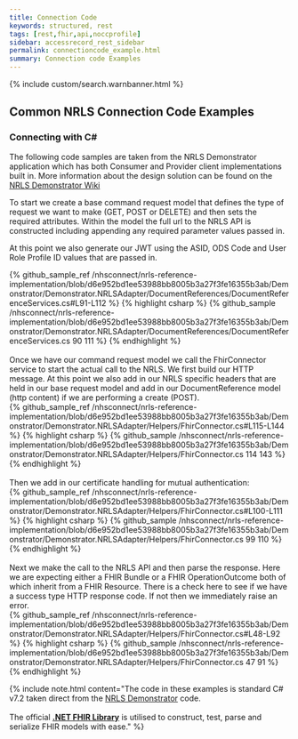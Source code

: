 ```yaml
---
title: Connection Code
keywords: structured, rest
tags: [rest,fhir,api,noccprofile]
sidebar: accessrecord_rest_sidebar
permalink: connectioncode_example.html
summary: Connection code Examples
---
```


{% include custom/search.warnbanner.html %}

## Common NRLS Connection Code Examples ##

### Connecting with C# ###

The following code samples are taken from the NRLS Demonstrator application which has both Consumer and Provider client implementations built in. More information about the design solution can be found
on the [NRLS Demonstrator Wiki](https://github.com/nhsconnect/nrls-reference-implementation/wiki)

To start we create a base command request model that defines the type of request we want to make (GET, POST or DELETE) and then sets the required attributes.
Within the model the full url to the NRLS API is constructed including appending any required parameter values passed in.

At this point we also generate our JWT using the ASID, ODS Code and User Role Profile ID values that are passed in.

<div class="github-sample-wrapper">
{% github_sample_ref /nhsconnect/nrls-reference-implementation/blob/d6e952bd1ee53988bb8005b3a27f3fe16355b3ab/Demonstrator/Demonstrator.NRLSAdapter/DocumentReferences/DocumentReferenceServices.cs#L91-L112 %}
{% highlight csharp %}
{% github_sample /nhsconnect/nrls-reference-implementation/blob/d6e952bd1ee53988bb8005b3a27f3fe16355b3ab/Demonstrator/Demonstrator.NRLSAdapter/DocumentReferences/DocumentReferenceServices.cs 90 111 %}
{% endhighlight %}
</div>
<br/>
Once we have our command request model we call the FhirConnector service to start the actual call to the NRLS.
We first build our HTTP message. At this point we also add in our NRLS specific headers that are held in our base request model and add in our DocumentReference model (http content) if we are performing a create (POST).

<div class="github-sample-wrapper">
{% github_sample_ref /nhsconnect/nrls-reference-implementation/blob/d6e952bd1ee53988bb8005b3a27f3fe16355b3ab/Demonstrator/Demonstrator.NRLSAdapter/Helpers/FhirConnector.cs#L115-L144 %}
{% highlight csharp %}
{% github_sample /nhsconnect/nrls-reference-implementation/blob/d6e952bd1ee53988bb8005b3a27f3fe16355b3ab/Demonstrator/Demonstrator.NRLSAdapter/Helpers/FhirConnector.cs 114 143 %}
{% endhighlight %}
</div>
<br/>
Then we add in our certificate handling for mutual authentication:

<div class="github-sample-wrapper">
{% github_sample_ref /nhsconnect/nrls-reference-implementation/blob/d6e952bd1ee53988bb8005b3a27f3fe16355b3ab/Demonstrator/Demonstrator.NRLSAdapter/Helpers/FhirConnector.cs#L100-L111 %}
{% highlight csharp %}
{% github_sample /nhsconnect/nrls-reference-implementation/blob/d6e952bd1ee53988bb8005b3a27f3fe16355b3ab/Demonstrator/Demonstrator.NRLSAdapter/Helpers/FhirConnector.cs 99 110 %}
{% endhighlight %}
</div>

<br/>
Next we make the call to the NRLS API and then parse the response.
Here we are expecting either a FHIR Bundle or a FHIR OperationOutcome both of which inherit from a FHIR Resource.
There is a check here to see if we have a success type HTTP response code. If not then we immediately raise an error.

<div class="github-sample-wrapper">
{% github_sample_ref /nhsconnect/nrls-reference-implementation/blob/d6e952bd1ee53988bb8005b3a27f3fe16355b3ab/Demonstrator/Demonstrator.NRLSAdapter/Helpers/FhirConnector.cs#L48-L92 %}
{% highlight csharp %}
{% github_sample /nhsconnect/nrls-reference-implementation/blob/d6e952bd1ee53988bb8005b3a27f3fe16355b3ab/Demonstrator/Demonstrator.NRLSAdapter/Helpers/FhirConnector.cs 47 91 %}
{% endhighlight %}
</div>

{% include note.html content="The code in these examples is standard C# v7.2 taken direct from the [NRLS Demonstrator](https://nrls.digital.nhs.uk) code.<br /><br />The official <b>[.NET FHIR Library](https://ewoutkramer.github.io/fhir-net-api/)</b> is utilised to construct, test, parse and serialize FHIR models with ease." %}
